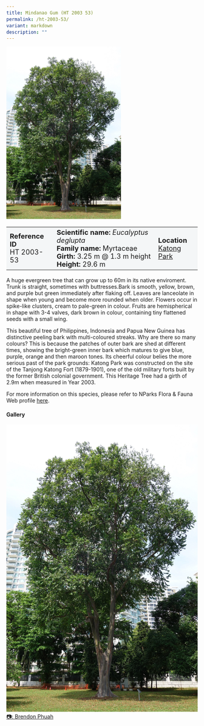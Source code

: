 ```yaml
---
title: Mindanao Gum (HT 2003 53)
permalink: /ht-2003-53/
variant: markdown
description: ""
---
```

<div class="isomer-image-wrapper">
<img style="width: 60%" src="/images/Heritage_trees_photos/eucdeg_ht2003-53_habit.jpg">
</div><table style="minWidth: 100px; font-size: 18px; background: #F4F6F7">
<tbody><tr>
<td rowspan="1" colspan="1">
<strong>Reference ID</strong>
<br>HT 2003-53
</td>
<td rowspan="1" colspan="1">
	<strong>Scientific name:</strong> <em>Eucalyptus deglupta</em>
<br><strong>Family name: </strong>Myrtaceae
<br><strong>Girth: </strong>3.25 m @ 1.3 m height
<br><strong>Height: </strong>29.6 m
</td>
<td rowspan="1" colspan="1">
<strong>Location</strong><a href="https://www.onemap.gov.sg/?lat=1.2970770000013307&amp;lng=103.88696699999603">
 <br>Katong Park</a>
</td>
</tr>
</tbody>
</table>
<p>A huge evergreen tree that can grow up to 60m in its native enviroment. Trunk is straight, sometimes with buttresses.Bark is smooth, yellow, brown, and purple but green immediately after flaking off. Leaves are lanceolate in shape when young and become more rounded when older. Flowers occur in spike-like clusters, cream to pale-green in colour. Fruits are hemispherical in shape with 3-4 valves, dark brown in colour, containing tiny flattened seeds with a small wing.</p>
  
<p>This beautiful tree of Philippines, Indonesia and Papua New Guinea has distinctive peeling bark with multi-coloured streaks. Why are there so many colours? This is because the patches of outer bark are shed at different times, showing the bright-green inner bark which matures to give blue, purple, orange and then maroon tones. Its cheerful colour belies the more serious past of the park grounds: Katong Park was constructed on the site of the Tanjong Katong Fort (1879-1901), one of the old military forts built by the former British colonial government. This Heritage Tree had a girth of 2.9m when measured in Year 2003.</p>

<p>For more information on this species, please refer to NParks Flora &amp; Fauna Web profile <a href="https://www.nparks.gov.sg/florafaunaweb/flora/2/8/2886">here</a>.</p>

<h4><b>Gallery</b></h4>
<div class="isomer-card-grid">
<a href="/images/Heritage_trees_photos/eucdeg_ht2003-53_habit.jpg" class="isomer-card">
<div class="isomer-card-image">
<div class="isomer-image-wrapper"><img src="/images/Heritage_trees_photos/eucdeg_ht2003-53_habit.jpg"></div></div>
<div class="isomer-card-body"><div class="isomer-card-description">📷: Brendon Phuah</div></div></a><br></div>